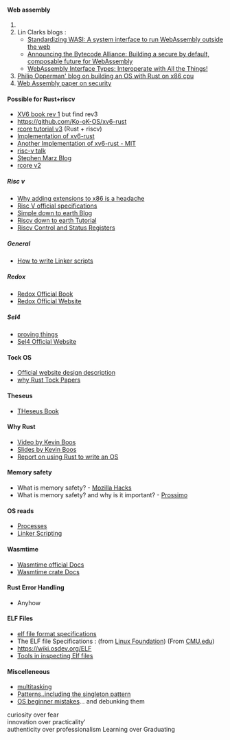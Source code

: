 #### Web assembly 
1. 
2. Lin Clarks blogs :
   - [Standardizing WASI: A system interface to run WebAssembly outside the web](https://hacks.mozilla.org/2019/03/standardizing-wasi-a-webassembly-system-interface/)
   - [Announcing the Bytecode Alliance: Building a secure by default, composable future for WebAssembly](https://hacks.mozilla.org/2019/11/announcing-the-bytecode-alliance/)
   - [WebAssembly Interface Types: Interoperate with All the Things!](https://hacks.mozilla.org/2019/08/webassembly-interface-types/)
3. [Philip Opperman' blog on building an OS with Rust on x86 cpu](https://os.phil-opp.com/)
4. [Web Assembly paper on security](https://www.usenix.org/system/files/sec20-lehmann.pdf)





#### Possible for Rust+riscv
- [XV6 book rev 1](https://pdos.csail.mit.edu/6.828/2020/xv6/book-riscv-rev1.pdf) but find rev3
- https://github.com/Ko-oK-OS/xv6-rust
- [rcore tutorial v3](http://rcore-os.cn/rCore-Tutorial-Book-v3/index.html) (Rust + riscv)
- [Implementation of xv6-rust](https://github.com/Jaic1/xv6-riscv-rust)
- [Another Implementation of xv6-rust - MIT ](https://github.com/mit-pdos/xv6-riscv)
- [risc-v talk](https://www.infoq.com/presentations/risc-v-future/)
- [Stephen Marz Blog](http://osblog.stephenmarz.com/index.html)
- [rcore v2](http://rcore-os.cn/rCore_tutorial_doc/)

##### Risc v
- [Why adding extensions to x86 is a headache](https://www.anandtech.com/show/3593)
- [Risc V official specifications](https://riscv.org/technical/specifications/)
- [Simple down to earth Blog](https://danielmangum.com/categories/risc-v-bytes/)
- [Riscv down to earth Tutorial](https://smist08.wordpress.com/2019/09/06/introducing-risc-v/)
- [Riscv Control and Status Registers](https://book.rvemu.app/hardware-components/03-csrs.html)

##### General
- [How to write Linker scripts](https://sourceware.org/binutils/docs/ld/Scripts.html)

##### Redox
- [Redox Official Book](https://doc.redox-os.org/book/ch00-00-introduction.html) 
- [Redox Official Website](https://www.redox-os.org/)


##### Sel4
- [proving things](https://twanvl.nl/blog/agda/sorting)
- [Sel4 Official Website](https://sel4.systems/)

#### Tock OS
- [Official website design description](https://www.tockos.org/documentation/design)
- [why Rust Tock Papers](http://www.amitlevy.com/papers/tock-plos2015.pdf)

#### Theseus
- [THeseus Book](https://www.theseus-os.com/Theseus/book/index.html)

#### Why Rust
- [Video by Kevin Boos](https://youtu.be/mmJiwscpB4o)
- [Slides by Kevin Boos](https://docs.google.com/presentation/d/e/2PACX-1vQYomAnfTNucuCqYgNkPaxpIdrhPxil9Qzle_6-xd7TYfdEBlgML0B3vztdNC2odwc25dLzW3XsithZ/pub?start=false&loop=false)
- [Report on using Rust to write an OS](https://scialex.github.io/reenix.pdf)

#### Memory safety
- What is memory safety? - [Mozilla Hacks](https://hacks.mozilla.org/2019/01/fearless-security-memory-safety/)
- What is memory safety? and why is it important? - [Prossimo](https://www.memorysafety.org/docs/memory-safety/#fn:1)


#### OS reads
- [Processes](https://web.eecs.utk.edu/~smarz1/courses/cosc361/notes/processes/)
- [Linker Scripting](http://bravegnu.org/gnu-eprog/lds.html)

#### Wasmtime
- [Wasmtime official Docs](https://docs.wasmtime.dev/introduction.html)
- [Wasmtime crate Docs](https://docs.rs/wasmtime/latest/wasmtime/)

#### Rust Error Handling
- Anyhow

#### ELF Files
- [elf file format specifications](https://osblog.stephenmarz.com/files/elf.pdf)
- The ELF file Specifications : (from [Linux Foundation](https://refspecs.linuxfoundation.org/elf/elf.pdf)) (From [CMU.edu](https://www.cs.cmu.edu/afs/cs/academic/class/15213-f00/docs/elf.pdf))
- https://wiki.osdev.org/ELF
- [Tools in inspecting Elf files](https://linuxhint.com/understanding_elf_file_format/)

#### Miscelleneous
- [multitasking](https://os.phil-opp.com/async-await/)
- [Patterns..including the singleton pattern](https://refactoring.guru/design-patterns)
- [OS beginner mistakes](https://wiki.osdev.org/Beginner_Mistakes#Is_there_a_tutorial_on....3F)... and debunking them


curiosity over fear  
innovation over practicality'  
authenticity over professionalism 
Learning over Graduating